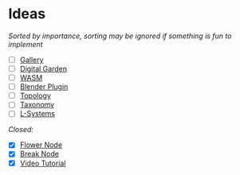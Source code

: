 # Ideas

*Sorted by importance, sorting may be ignored if something is fun to implement*

- [ ] [Gallery](./o-gallery.md)
- [ ] [Digital Garden](./o-digital-garden.md)
- [ ] [WASM](./o-wasm.md)
- [ ] [Blender Plugin](./o-blender-plugin.md)
- [ ] [Topology](./o-topology.md)
- [ ] [Taxonomy](./o-taxonomy.md)
- [ ] [L-Systems](./o-lsystems.md)

*Closed:*
- [x] [Flower Node](./o-flower-node.md)
- [x] [Break Node](./c-break-node.md)
- [x] [Video Tutorial](./c-video-tutorial.md)
